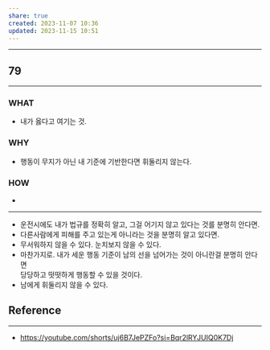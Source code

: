```yaml
---
share: true
created: 2023-11-07 10:36
updated: 2023-11-15 10:51
---
```


---
## 79
---
### WHAT
- 내가 옳다고 여기는 것.
### WHY
- 행동이 무지가 아닌 내 기준에 기반한다면 휘둘리지 않는다.
### HOW
- 
---
- 운전시에도 내가 법규를 정확히 알고, 그걸 어기지 않고 있다는 것를 분명히 안다면.
- 다른사람에게 피해를 주고 있는게 아니라는 것을 분명히 알고 있다면.
- 무서워하지 않을 수 있다. 눈치보지 않을 수 있다.
- 마찬가지로. 내가 세운 행동 기준이
  남의 선을 넘어가는 것이 아니란걸 분명히 안다면  
  당당하고 떳떳하게 행동할 수 있을 것이다.
- 남에게 휘둘리지 않을 수 있다.





## Reference
---
- https://youtube.com/shorts/uj6B7JePZFo?si=Bqr2lRYJUIQ0K7Dj